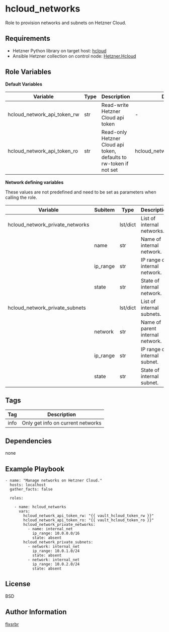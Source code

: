 hcloud_networks
=========

Role to provision networks and subnets on Hetzner Cloud.

Requirements
------------

* Hetzner Python library on target host: [hcloud](https://pypi.org/project/hcloud/)
* Ansible Hetzner collection on control node: [Hetzner.Hcloud](https://docs.ansible.com/ansible/latest/collections/hetzner/hcloud/)

Role Variables
--------------

**Default Variables**

| Variable                     | Type | Description                                                        | Default                      |
|------------------------------|------|--------------------------------------------------------------------|------------------------------|
| hcloud_network_api_token_rw  | str  | Read-write Hetzner Cloud api token                                 | -                            |
| hcloud_network_api_token_ro  | str  | Read-only Hetzner Cloud api token, defaults to rw-token if not set | hcloud_network_api_token_rw  |

**Network defining variables** 

These values are not predefined and need to be set as parameters when calling the role.

| Variable                         | Subitem  | Type     | Description                      | Example         |
|----------------------------------|----------|----------|----------------------------------|-----------------|
| hcloud_network_private_networks  |          | lst/dict | List of internal networks.       |                 |
|                                  | name     | str      | Name of internal network.        | internal_net    |
|                                  | ip_range | str      | IP range of internal network.    | 10.0.0.0/16     |
|                                  | state    | str      | State of internal network.       | present, absent |
| hcloud_network_private_subnets   |          | lst/dict | List of internal subnets.        |                 |
|                                  | network  | str      | Name of parent internal network. | internal_net    |
|                                  | ip_range | str      | IP range of internal subnet.     | 10.0.0.1/24     |
|                                  | state    | str      | State of internal subnet.        | present, absent |

Tags
----

| Tag                    | Description                                 |
|------------------------|---------------------------------------------|
| info                   | Only get info on current networks           |

Dependencies
------------

none

Example Playbook
----------------

    - name: "Manage networks on Hetzner Cloud."
      hosts: localhost
      gather_facts: false

      roles:

        - name: hcloud_networks
          vars:
            hcloud_network_api_token_rw: "{{ vault_hcloud_token_rw }}"
            hcloud_network_api_token_ro: "{{ vault_hcloud_token_ro }}"
            hcloud_network_private_networks:
              - name: internal_net
                ip_range: 10.0.0.0/16
                state: absent
            hcloud_network_private_subnets:
              - network: internal_net
                ip_range: 10.0.1.0/24
                state: absent
              - network: internal_net
                ip_range: 10.0.2.0/24
                state: absent

License
-------

BSD

Author Information
------------------

[flxsrbr](https://github.com/flxsrbr)
